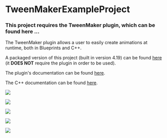 # TweenMakerExampleProject

### This project requires the TweenMaker plugin, which can be found here ...

The TweenMaker plugin allows a user to easily create animations at runtime, both in Blueprints and C++.

A packaged version of this project (built in version 4.19) can be found [here](https://drive.google.com/file/d/1IgZZmF_-TflHxl_bmR6VZr3MLN4tccDW/view?usp=sharing) (it **DOES NOT** require the plugin in order to be used).

The plugin's documentation can be found [here](https://docs.google.com/document/d/19XEcSc4zrrN6bB_G9Hjww0auFVJfyzeMG-v2y9iYM34/).

The C++ documentation can be found [here](http://fdesogus.co.nf/tweenmaker/).

![](http://i66.tinypic.com/24me43o.png)

![](http://i68.tinypic.com/25qsqd1.png)

![](http://i67.tinypic.com/wlq26p.png)

![](http://i66.tinypic.com/x0z142.png)

![](http://i63.tinypic.com/2eap76f.png)

